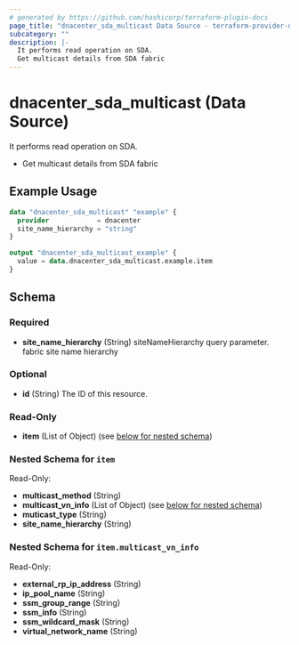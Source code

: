 ```yaml
---
# generated by https://github.com/hashicorp/terraform-plugin-docs
page_title: "dnacenter_sda_multicast Data Source - terraform-provider-dnacenter"
subcategory: ""
description: |-
  It performs read operation on SDA.
  Get multicast details from SDA fabric
---
```


# dnacenter_sda_multicast (Data Source)

It performs read operation on SDA.

- Get multicast details from SDA fabric

## Example Usage

```terraform
data "dnacenter_sda_multicast" "example" {
  provider            = dnacenter
  site_name_hierarchy = "string"
}

output "dnacenter_sda_multicast_example" {
  value = data.dnacenter_sda_multicast.example.item
}
```

<!-- schema generated by tfplugindocs -->
## Schema

### Required

- **site_name_hierarchy** (String) siteNameHierarchy query parameter. fabric site name hierarchy

### Optional

- **id** (String) The ID of this resource.

### Read-Only

- **item** (List of Object) (see [below for nested schema](#nestedatt--item))

<a id="nestedatt--item"></a>
### Nested Schema for `item`

Read-Only:

- **multicast_method** (String)
- **multicast_vn_info** (List of Object) (see [below for nested schema](#nestedobjatt--item--multicast_vn_info))
- **muticast_type** (String)
- **site_name_hierarchy** (String)

<a id="nestedobjatt--item--multicast_vn_info"></a>
### Nested Schema for `item.multicast_vn_info`

Read-Only:

- **external_rp_ip_address** (String)
- **ip_pool_name** (String)
- **ssm_group_range** (String)
- **ssm_info** (String)
- **ssm_wildcard_mask** (String)
- **virtual_network_name** (String)


